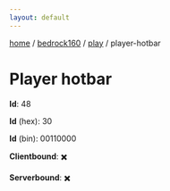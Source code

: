 ```yaml
---
layout: default
---
```


[home](/)  /  [bedrock160](/protocol/bedrock160)  /  [play](/protocol/bedrock160/play)  /  player-hotbar

# Player hotbar

**Id**: 48

**Id** (hex): 30

**Id** (bin): 00110000

**Clientbound**: ✖️

**Serverbound**: ✖️


